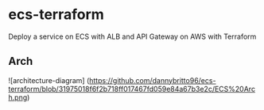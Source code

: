 # ecs-terraform
Deploy a service on ECS with ALB and API Gateway on AWS with Terraform

## Arch

![architecture-diagram] (https://github.com/dannybritto96/ecs-terraform/blob/31975018f6f2b718ff017467fd059e84a67b3e2c/ECS%20Arch.png)